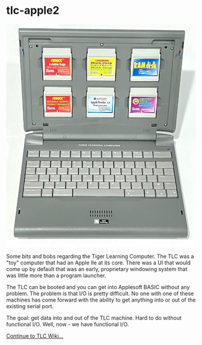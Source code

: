 # tlc-apple2

<!-- ![Image of the TLC](https://github.com/david-schmidt/tlc-apple2/blob/master/doc/images/01TLC.png) -->
![04TLCOpen2](/doc/images/04TLCOpen2.jpg)

Some bits and bobs regarding the Tiger Learning Computer.
The TLC was a "toy" computer that had an Apple IIe at its core.
There was a UI that would come up by default that was an early,
proprietary windowing system that was little more than a program launcher.

The TLC can be booted and you can get into Applesoft BASIC without any problem.
The problem is that I/O is pretty difficult.  No one with one of these 
machines has come forward with the ability to get anything into or out of the
existing serial port.

The goal: get data into and out of the TLC machine.  Hard to do without functional I/O.  Well, now - we have functional I/O.

[Continue to TLC Wiki...](../../wiki)
